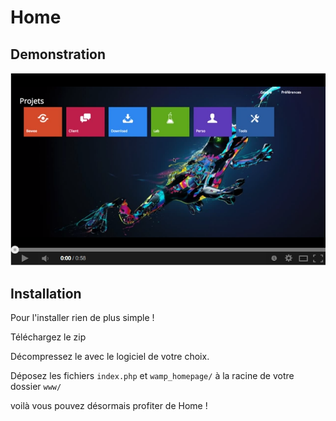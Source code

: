 # Home

## Demonstration

[![Demonstration](demo.png)](http://www.youtube.com/watch?v=3djU7v5ytMU)

## Installation 

Pour l'installer rien de plus simple ! 

Téléchargez le zip

Décompressez le avec le logiciel de votre choix.

Déposez les fichiers ``` index.php ``` et ``` wamp_homepage/ ``` à la racine de votre dossier ``` www/ ``` 

voilà vous pouvez désormais profiter de Home !